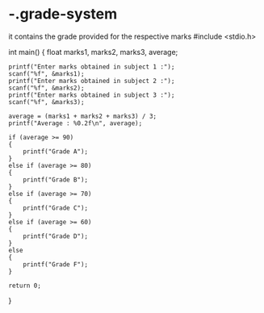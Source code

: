 # -.grade-system
it contains the grade provided for the respective marks
#include <stdio.h>

int main()
{
    float marks1, marks2, marks3, average;

    printf("Enter marks obtained in subject 1 :");
    scanf("%f", &marks1);
    printf("Enter marks obtained in subject 2 :");
    scanf("%f", &marks2);
    printf("Enter marks obtained in subject 3 :");
    scanf("%f", &marks3);

    average = (marks1 + marks2 + marks3) / 3;
    printf("Average : %0.2f\n", average);

    if (average >= 90)
    {
        printf("Grade A");
    }
    else if (average >= 80)
    {
        printf("Grade B");
    }
    else if (average >= 70)
    {
        printf("Grade C");
    }
    else if (average >= 60)
    {
        printf("Grade D");
    }
    else
    {
        printf("Grade F");
    }

    return 0;
}
